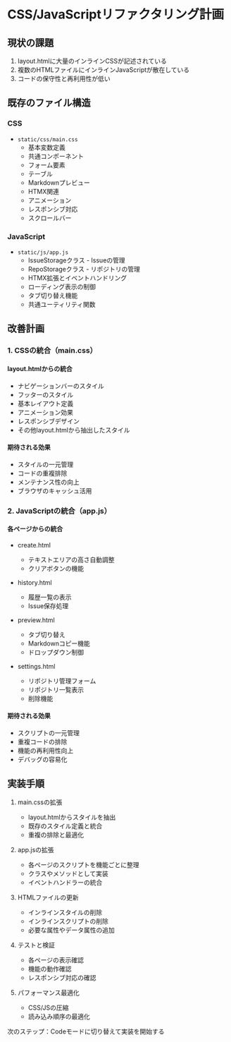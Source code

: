 # CSS/JavaScriptリファクタリング計画

## 現状の課題
1. layout.htmlに大量のインラインCSSが記述されている
2. 複数のHTMLファイルにインラインJavaScriptが散在している
3. コードの保守性と再利用性が低い

## 既存のファイル構造
### CSS
- `static/css/main.css`
  - 基本変数定義
  - 共通コンポーネント
  - フォーム要素
  - テーブル
  - Markdownプレビュー
  - HTMX関連
  - アニメーション
  - レスポンシブ対応
  - スクロールバー

### JavaScript
- `static/js/app.js`
  - IssueStorageクラス - Issueの管理
  - RepoStorageクラス - リポジトリの管理
  - HTMX拡張とイベントハンドリング
  - ローディング表示の制御
  - タブ切り替え機能
  - 共通ユーティリティ関数

## 改善計画

### 1. CSSの統合（main.css）
#### layout.htmlからの統合
- ナビゲーションバーのスタイル
- フッターのスタイル
- 基本レイアウト定義
- アニメーション効果
- レスポンシブデザイン
- その他layout.htmlから抽出したスタイル

#### 期待される効果
- スタイルの一元管理
- コードの重複排除
- メンテナンス性の向上
- ブラウザのキャッシュ活用

### 2. JavaScriptの統合（app.js）
#### 各ページからの統合
- create.html
  - テキストエリアの高さ自動調整
  - クリアボタンの機能

- history.html
  - 履歴一覧の表示
  - Issue保存処理

- preview.html
  - タブ切り替え
  - Markdownコピー機能
  - ドロップダウン制御

- settings.html
  - リポジトリ管理フォーム
  - リポジトリ一覧表示
  - 削除機能

#### 期待される効果
- スクリプトの一元管理
- 重複コードの排除
- 機能の再利用性向上
- デバッグの容易化

## 実装手順
1. main.cssの拡張
   - layout.htmlからスタイルを抽出
   - 既存のスタイル定義と統合
   - 重複の排除と最適化

2. app.jsの拡張
   - 各ページのスクリプトを機能ごとに整理
   - クラスやメソッドとして実装
   - イベントハンドラーの統合

3. HTMLファイルの更新
   - インラインスタイルの削除
   - インラインスクリプトの削除
   - 必要な属性やデータ属性の追加

4. テストと検証
   - 各ページの表示確認
   - 機能の動作確認
   - レスポンシブ対応の確認

5. パフォーマンス最適化
   - CSS/JSの圧縮
   - 読み込み順序の最適化

次のステップ：Codeモードに切り替えて実装を開始する